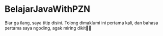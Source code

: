 # BelajarJavaWithPZN
Biar ga ilang, saya titip disini. Tolong dimaklumi ini pertama kali, dan bahasa  pertama saya ngoding, agak miring dikit😵‍💫
